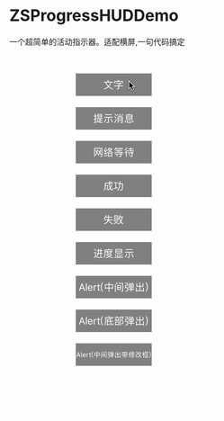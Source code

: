 # ZSProgressHUDDemo
一个超简单的活动指示器。适配横屏,一句代码搞定

![image](https://raw.githubusercontent.com/Roshanzs/ZSProgressHUDDemo/master/ZSProgressHUDDemo.gif)
